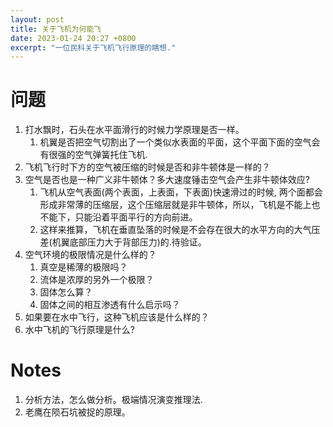 ```yaml
---
layout: post
title: 关于飞机为何能飞
date: 2023-01-24 20:27 +0800
excerpt: "一位民科关于飞机飞行原理的瞎想."
---
```

# 问题
1. 打水飘时，石头在水平面滑行的时候力学原理是否一样。
   1. 机翼是否把空气切割出了一个类似水表面的平面，这个平面下面的空气会有很强的空气弹簧托住飞机.
2. 飞机飞行时下方的空气被压缩的时候是否和非牛顿体是一样的？
3. 空气是否也是一种广义非牛顿体？多大速度锤击空气会产生非牛顿体效应?
   1. 飞机从空气表面(两个表面，上表面，下表面)快速滑过的时候, 两个面都会形成非常薄的压缩层，这个压缩层就是非牛顿体，所以，飞机是不能上也不能下，只能沿着平面平行的方向前进。
   2. 这样来推算，飞机在垂直坠落的时候是不会存在很大的水平方向的大气压差(机翼底部压力大于背部压力)的.待验证。
4. 空气环境的极限情况是什么样的？
   1. 真空是稀薄的极限吗？
   2. 流体是浓厚的另外一个极限？
   3. 固体怎么算？
   4. 固体之间的相互渗透有什么启示吗？
5. 如果要在水中飞行，这种飞机应该是什么样的？
6. 水中飞机的飞行原理是什么?

# Notes
1. 分析方法，怎么做分析。极端情况演变推理法.
2. 老鹰在陨石坑被捉的原理。